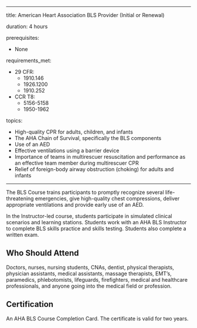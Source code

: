 
---
title: American Heart Association BLS Provider (Initial or Renewal)

duration: 4 hours

prerequisites:
  - None

requirements_met:
  - 29 CFR:
    - 1910.146
    - 1926.1200
    - 1910.252
  - CCR T8:
    - 5156-5158
    - 1950-1962

topics:
  - High-quality CPR for adults, children, and infants
  - The AHA Chain of Survival, specifically the BLS components
  - Use of an AED
  - Effective ventilations using a barrier device
  - Importance of teams in multirescuer resuscitation and performance as an effective team member during multirescuer CPR
  - Relief of foreign-body airway obstruction (choking) for adults and infants
---

The BLS Course trains participants to promptly recognize several life-threatening emergencies, give high-quality chest compressions, deliver appropriate ventilations and provide early use of an AED.

In the Instructor-led course, students participate in simulated clinical scenarios and learning stations. Students work with an AHA BLS Instructor to complete BLS skills practice and skills testing. Students also complete a written exam.

## Who Should Attend

Doctors, nurses, nursing students, CNAs, dentist, physical therapists, physician assistants, medical assistants, massage therapists, EMT’s, paramedics, phlebotomists, lifeguards, firefighters, medical and healthcare professionals, and anyone going into the medical field or profession.

## Certification

An AHA BLS Course Completion Card. The certificate is valid for two years.
